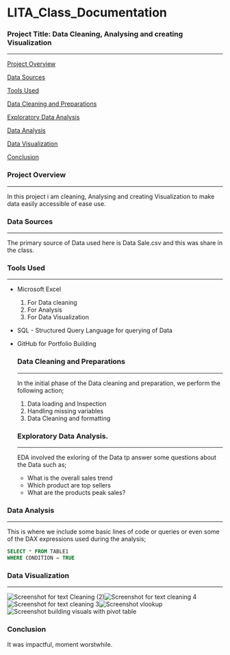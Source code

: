 # LITA_Class_Documentation

### Project Title:  Data Cleaning, Analysing and creating Visualization
---
[Project Overview](#project-overview)

[Data Sources](#data-sources)

[Tools Used](#tools-used)

[Data Cleaning and Preparations](#data-cleaning-and-preparation)

[Exploratory Data Analysis](#exploratory-data-analysis)

[Data Analysis](#data-analysis)

[Data Visualization](#data-visualization)

[Conclusion](#conlusion)

### Project Overview
---
In this project i am cleaning, Analysing and creating Visualization to make data easily accessible of ease use. 

### Data Sources
---
The primary source of Data used here is Data Sale.csv and this was share in the class.

### Tools Used
---
- Microsoft Excel
   1. For Data cleaning
   2. For Analysis
   3. For Data Visualization
      
- SQL  - Structured Query Language for querying of Data
- GitHub  for Portfolio Building

  ### Data Cleaning and Preparations
  ---
  In the initial phase of the Data cleaning and preparation, we perform the following action;
    1. Data loading and Inspection
    2. Handling missing variables
    3. Data Cleaning and formatting
  ### Exploratory Data Analysis.
  ---
  EDA involved the exloring of the Data tp answer some questions about the Data such as;
  - What is the overall sales trend
  - Which product are top sellers
  - What are the products peak sales?
    
### Data Analysis
---
This is where we include some basic lines of code or queries or even some of the DAX expressions used during the analysis;

```SQL
SELECT * FROM TABLE1
WHERE CONDITION = TRUE
```
### Data Visualization
---
![Screenshot  for text Cleaning (2)](https://github.com/user-attachments/assets/6041c976-89b7-4356-85aa-f286994ee0dc)![Screenshot for text cleaning 4](https://github.com/user-attachments/assets/d093285e-2331-4f50-be8e-905483988654)![Screenshot for text cleaning 3](https://github.com/user-attachments/assets/130e5df8-f9d9-483f-8587-550d7ed2fe76)![Screenshot vlookup](https://github.com/user-attachments/assets/be7bd15e-d19b-4b6a-8d80-02e93a99976a)
![Screenshot building visuals with pivot table](https://github.com/user-attachments/assets/2c07710f-5a62-4215-a154-845a7f95a30c)

### Conclusion

It was impactful, moment worstwhile.



              
  
